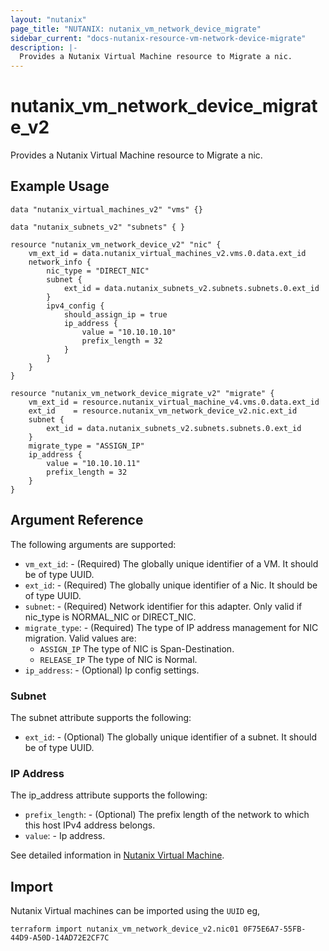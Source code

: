 ```yaml
---
layout: "nutanix"
page_title: "NUTANIX: nutanix_vm_network_device_migrate"
sidebar_current: "docs-nutanix-resource-vm-network-device-migrate"
description: |-
  Provides a Nutanix Virtual Machine resource to Migrate a nic.
---
```


# nutanix_vm_network_device_migrate_v2

Provides a Nutanix Virtual Machine resource to Migrate a nic.

## Example Usage

```hcl
data "nutanix_virtual_machines_v2" "vms" {}

data "nutanix_subnets_v2" "subnets" { }

resource "nutanix_vm_network_device_v2" "nic" {
    vm_ext_id = data.nutanix_virtual_machines_v2.vms.0.data.ext_id
    network_info {
        nic_type = "DIRECT_NIC"
        subnet {
            ext_id = data.nutanix_subnets_v2.subnets.subnets.0.ext_id
        }
        ipv4_config {
            should_assign_ip = true
            ip_address {
                value = "10.10.10.10"
                prefix_length = 32
            }
        }
    }
}

resource "nutanix_vm_network_device_migrate_v2" "migrate" {
    vm_ext_id = resource.nutanix_virtual_machine_v4.vms.0.data.ext_id
    ext_id    = resource.nutanix_vm_network_device_v2.nic.ext_id
    subnet {
        ext_id = data.nutanix_subnets_v2.subnets.subnets.0.ext_id
    }
    migrate_type = "ASSIGN_IP"
    ip_address {
        value = "10.10.10.11"
        prefix_length = 32
    }
}

```

## Argument Reference

The following arguments are supported:

* `vm_ext_id`: - (Required) The globally unique identifier of a VM. It should be of type UUID.
* `ext_id`: - (Required) The globally unique identifier of a Nic. It should be of type UUID.
* `subnet`: - (Required) Network identifier for this adapter. Only valid if nic_type is NORMAL_NIC or DIRECT_NIC.
* `migrate_type`: - (Required) The type of IP address management for NIC migration.
  Valid values are:
    - `ASSIGN_IP` The type of NIC is Span-Destination.
    - `RELEASE_IP` The type of NIC is Normal.
* `ip_address`: - (Optional) Ip config settings.

### Subnet

The subnet attribute supports the following:

* `ext_id`: - (Optional) The globally unique identifier of a subnet. It should be of type UUID.

### IP Address

The ip_address attribute supports the following:

* `prefix_length`: - (Optional) The prefix length of the network to which this host IPv4 address belongs.
* `value`: - Ip address.

See detailed information in [Nutanix Virtual Machine](https://developers.nutanix.com/api-reference?namespace=vmm&version=v4.0.b1).

## Import
Nutanix Virtual machines can be imported using the `UUID` eg,

`
terraform import nutanix_vm_network_device_v2.nic01 0F75E6A7-55FB-44D9-A50D-14AD72E2CF7C
`